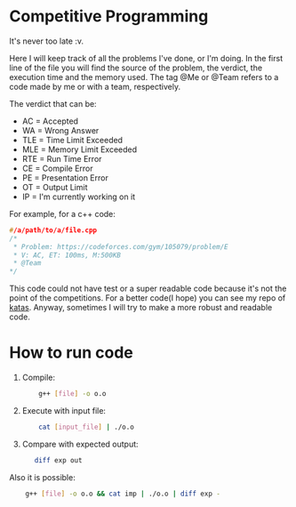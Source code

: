 # Competitive Programming
It's never too late :v.

Here I will keep track of all the problems I've done, or I'm doing.
In the first line of the file you will find the source of the problem, the verdict, the execution time and the memory used. The tag @Me or @Team refers to a code made by me or with a team, respectively.

The verdict that can be:
- AC = Accepted
- WA = Wrong Answer
- TLE = Time Limit Exceeded
- MLE = Memory Limit Exceeded
- RTE = Run Time Error
- CE = Compile Error
- PE = Presentation Error
- OT = Output Limit
- IP = I'm currently working on it

For example, for a c++ code:

```cpp
#/a/path/to/a/file.cpp
/*
 * Problem: https://codeforces.com/gym/105079/problem/E
 * V: AC, ET: 100ms, M:500KB
 * @Team
*/
```

This code could not have test or a super readable code because it's not the point of the competitions. For a better code(I hope) you can see my repo of [katas](https://github.com/TheComputerCat/katas). Anyway, sometimes I will try to make a more robust and readable code.

# How to run code
1. Compile:
    ```bash
        g++ [file] -o o.o
    ```
2. Execute with input file:
    ```bash
        cat [input_file] | ./o.o
    ```
3. Compare with expected output:
    ```bash
       diff exp out 
    ```

Also it is possible:

```bash
    g++ [file] -o o.o && cat imp | ./o.o | diff exp -
```

